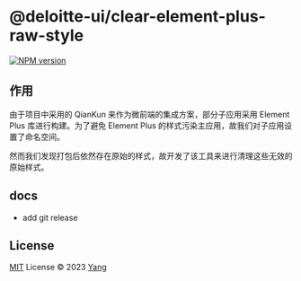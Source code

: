 # @deloitte-ui/clear-element-plus-raw-style

[![NPM version](https://img.shields.io/npm/v/@deloitte-ui/clear-element-plus-raw-style?color=a1b858&label=)](https://www.npmjs.com/package/@deloitte-ui/clear-element-plus-raw-style)

## 作用
由于项目中采用的 QianKun 来作为微前端的集成方案，部分子应用采用 Element Plus 库进行构建。为了避免 Element Plus 的样式污染主应用，故我们对子应用设置了命名空间。

然而我们发现打包后依然存在原始的样式，故开发了该工具来进行清理这些无效的原始样式。

## docs
* add git release

## License

[MIT](./LICENSE) License © 2023 [Yang](https://github.com/xusyang)
